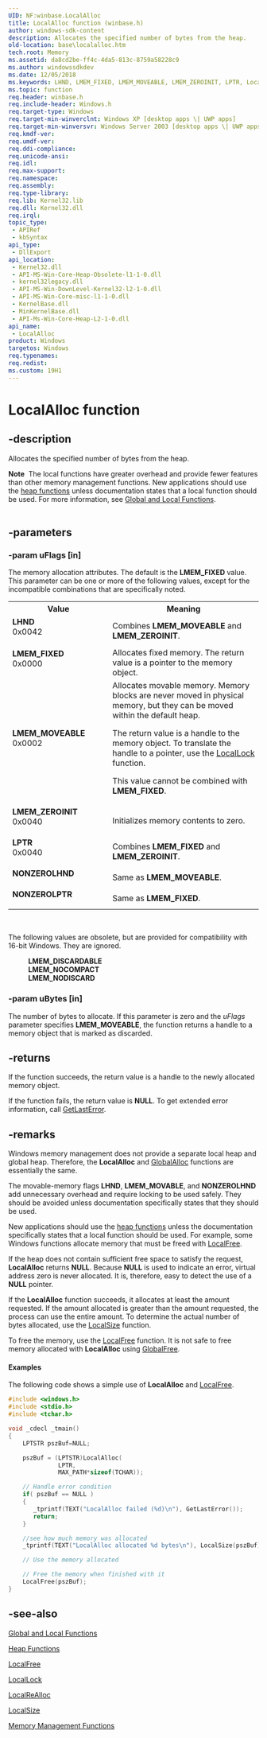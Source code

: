 ```yaml
---
UID: NF:winbase.LocalAlloc
title: LocalAlloc function (winbase.h)
author: windows-sdk-content
description: Allocates the specified number of bytes from the heap.
old-location: base\localalloc.htm
tech.root: Memory
ms.assetid: da8cd2be-ff4c-4da5-813c-8759a58228c9
ms.author: windowssdkdev
ms.date: 12/05/2018
ms.keywords: LHND, LMEM_FIXED, LMEM_MOVEABLE, LMEM_ZEROINIT, LPTR, LocalAlloc, LocalAlloc function, NONZEROLHND, NONZEROLPTR, _win32_localalloc, base.localalloc, winbase/LocalAlloc
ms.topic: function
req.header: winbase.h
req.include-header: Windows.h
req.target-type: Windows
req.target-min-winverclnt: Windows XP [desktop apps \| UWP apps]
req.target-min-winversvr: Windows Server 2003 [desktop apps \| UWP apps]
req.kmdf-ver: 
req.umdf-ver: 
req.ddi-compliance: 
req.unicode-ansi: 
req.idl: 
req.max-support: 
req.namespace: 
req.assembly: 
req.type-library: 
req.lib: Kernel32.lib
req.dll: Kernel32.dll
req.irql: 
topic_type:
 - APIRef
 - kbSyntax
api_type:
 - DllExport
api_location:
 - Kernel32.dll
 - API-MS-Win-Core-Heap-Obsolete-l1-1-0.dll
 - kernel32legacy.dll
 - API-MS-Win-DownLevel-Kernel32-l2-1-0.dll
 - API-MS-Win-Core-misc-l1-1-0.dll
 - KernelBase.dll
 - MinKernelBase.dll
 - API-Ms-Win-Core-Heap-L2-1-0.dll
api_name:
 - LocalAlloc
product: Windows
targetos: Windows
req.typenames: 
req.redist: 
ms.custom: 19H1
---
```


# LocalAlloc function


## -description


Allocates the specified number of bytes from the heap.
<div class="alert"><b>Note</b>  The local functions have greater overhead and provide fewer features than other memory management functions. New applications should use the 
<a href="https://docs.microsoft.com/windows/desktop/Memory/heap-functions">heap functions</a> unless documentation states that a local function should be used. For more information, see <a href="https://docs.microsoft.com/windows/desktop/Memory/global-and-local-functions">Global and Local Functions</a>.</div><div> </div>

## -parameters




### -param uFlags [in]

The memory allocation attributes. The default is the <b>LMEM_FIXED</b> value. This parameter can be one or more of the following values, except for the incompatible combinations that are specifically noted. 



<table>
<tr>
<th>Value</th>
<th>Meaning</th>
</tr>
<tr>
<td width="40%"><a id="LHND"></a><a id="lhnd"></a><dl>
<dt><b>LHND</b></dt>
<dt>0x0042</dt>
</dl>
</td>
<td width="60%">
Combines <b>LMEM_MOVEABLE</b> and <b>LMEM_ZEROINIT</b>.

</td>
</tr>
<tr>
<td width="40%"><a id="LMEM_FIXED"></a><a id="lmem_fixed"></a><dl>
<dt><b>LMEM_FIXED</b></dt>
<dt>0x0000</dt>
</dl>
</td>
<td width="60%">
Allocates fixed memory. The return value is a pointer to the memory object.

</td>
</tr>
<tr>
<td width="40%"><a id="LMEM_MOVEABLE"></a><a id="lmem_moveable"></a><dl>
<dt><b>LMEM_MOVEABLE</b></dt>
<dt>0x0002</dt>
</dl>
</td>
<td width="60%">
Allocates movable memory. Memory blocks are never moved in physical memory, but they can be moved within the default heap. 




The return value is a handle to the memory object. To translate the handle to a pointer, use the 
<a href="https://docs.microsoft.com/windows/desktop/api/winbase/nf-winbase-locallock">LocalLock</a> function.

This value cannot be combined with <b>LMEM_FIXED</b>.

</td>
</tr>
<tr>
<td width="40%"><a id="LMEM_ZEROINIT"></a><a id="lmem_zeroinit"></a><dl>
<dt><b>LMEM_ZEROINIT</b></dt>
<dt>0x0040</dt>
</dl>
</td>
<td width="60%">
Initializes memory contents to zero.

</td>
</tr>
<tr>
<td width="40%"><a id="LPTR"></a><a id="lptr"></a><dl>
<dt><b>LPTR</b></dt>
<dt>0x0040</dt>
</dl>
</td>
<td width="60%">
Combines <b>LMEM_FIXED</b> and <b>LMEM_ZEROINIT</b>.

</td>
</tr>
<tr>
<td width="40%"><a id="NONZEROLHND"></a><a id="nonzerolhnd"></a><dl>
<dt><b>NONZEROLHND</b></dt>
</dl>
</td>
<td width="60%">
Same as <b>LMEM_MOVEABLE</b>.

</td>
</tr>
<tr>
<td width="40%"><a id="NONZEROLPTR"></a><a id="nonzerolptr"></a><dl>
<dt><b>NONZEROLPTR</b></dt>
</dl>
</td>
<td width="60%">
Same as <b>LMEM_FIXED</b>.

</td>
</tr>
</table>
 

The following values are obsolete, but are provided for compatibility with 16-bit Windows. They are ignored.<dl>
<dd><b>LMEM_DISCARDABLE</b></dd>
<dd><b>LMEM_NOCOMPACT</b></dd>
<dd><b>LMEM_NODISCARD</b></dd>
</dl>



### -param uBytes [in]

The number of bytes to allocate. If this parameter is zero and the <i>uFlags</i> parameter specifies <b>LMEM_MOVEABLE</b>, the function returns a handle to a memory object that is marked as discarded.


## -returns



If the function succeeds, the return value is a handle to the newly allocated memory object.

If the function fails, the return value is <b>NULL</b>. To get extended error information, call 
<a href="https://docs.microsoft.com/windows/desktop/api/errhandlingapi/nf-errhandlingapi-getlasterror">GetLastError</a>.




## -remarks



Windows memory management does not provide a separate local heap and global heap. Therefore, the <b>LocalAlloc</b> and <a href="https://docs.microsoft.com/windows/desktop/api/winbase/nf-winbase-globalalloc">GlobalAlloc</a> functions are essentially the same. 

The movable-memory flags <b>LHND</b>, <b>LMEM_MOVABLE</b>, and <b>NONZEROLHND</b> add unnecessary overhead and require locking to be used safely. They should be avoided unless documentation specifically states that they should be used.

New applications should use the 
<a href="https://docs.microsoft.com/windows/desktop/Memory/heap-functions">heap functions</a> unless the documentation specifically states that a local function should be used. For example, some Windows functions allocate memory that must be freed with <a href="https://docs.microsoft.com/windows/desktop/api/winbase/nf-winbase-localfree">LocalFree</a>.

If the heap does not contain sufficient free space to satisfy the request, 
<b>LocalAlloc</b> returns <b>NULL</b>. Because <b>NULL</b> is used to indicate an error, virtual address zero is never allocated. It is, therefore, easy to detect the use of a <b>NULL</b> pointer.

If the <b>LocalAlloc</b> function succeeds, it allocates at least the amount requested. If the amount allocated is greater than the amount requested, the process can use the entire amount. To determine the actual number of bytes allocated, use the 
<a href="https://docs.microsoft.com/windows/desktop/api/winbase/nf-winbase-localsize">LocalSize</a> function.

To free the memory, use the 
<a href="https://docs.microsoft.com/windows/desktop/api/winbase/nf-winbase-localfree">LocalFree</a> function. It is not safe to free memory allocated with <b>LocalAlloc</b> using <a href="https://docs.microsoft.com/windows/desktop/api/winbase/nf-winbase-globalfree">GlobalFree</a>.


#### Examples

The following code shows a simple use of <b>LocalAlloc</b> and <a href="https://docs.microsoft.com/windows/desktop/api/winbase/nf-winbase-localfree">LocalFree</a>.


```cpp
#include <windows.h>
#include <stdio.h>
#include <tchar.h>

void _cdecl _tmain()
{
    LPTSTR pszBuf=NULL;

    pszBuf = (LPTSTR)LocalAlloc(
              LPTR,
              MAX_PATH*sizeof(TCHAR));

    // Handle error condition
    if( pszBuf == NULL )
    {
       _tprintf(TEXT("LocalAlloc failed (%d)\n"), GetLastError());
       return;
    }

    //see how much memory was allocated
    _tprintf(TEXT("LocalAlloc allocated %d bytes\n"), LocalSize(pszBuf));

    // Use the memory allocated

    // Free the memory when finished with it
    LocalFree(pszBuf);
}

```





## -see-also




<a href="https://docs.microsoft.com/windows/desktop/Memory/global-and-local-functions">Global and Local Functions</a>



<a href="https://docs.microsoft.com/windows/desktop/Memory/heap-functions">Heap Functions</a>



<a href="https://docs.microsoft.com/windows/desktop/api/winbase/nf-winbase-localfree">LocalFree</a>



<a href="https://docs.microsoft.com/windows/desktop/api/winbase/nf-winbase-locallock">LocalLock</a>



<a href="https://docs.microsoft.com/windows/desktop/api/winbase/nf-winbase-localrealloc">LocalReAlloc</a>



<a href="https://docs.microsoft.com/windows/desktop/api/winbase/nf-winbase-localsize">LocalSize</a>



<a href="https://docs.microsoft.com/windows/desktop/Memory/memory-management-functions">Memory
    Management Functions</a>
 

 

